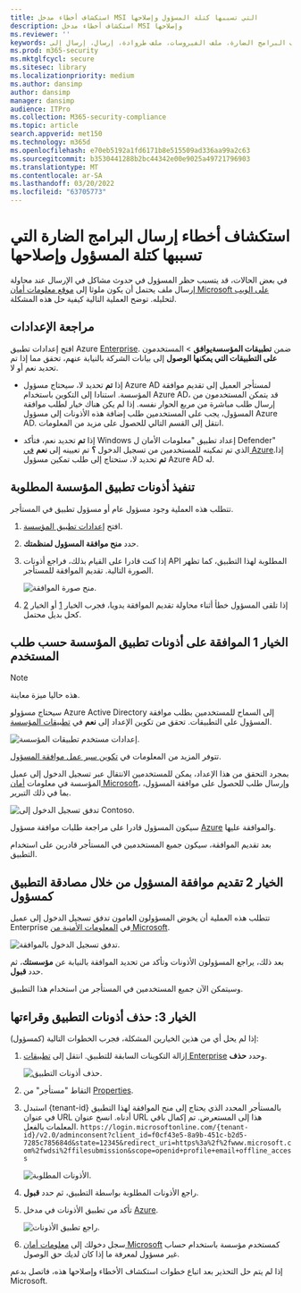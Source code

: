 ```yaml
---
title: استكشاف أخطاء مدخل MSI التي تسببها كتلة المسؤول وإصلاحها
description: استكشاف أخطاء مدخل MSI وإصلاحها
ms.reviewer: ''
keywords: الأمان، عينة تعليمات الإرسال، ملف البرامج الضارة، ملف الفيروسات، ملف طروادة، إرسال، إرسال إلى Microsoft، إرسال عينة، فيروس، طروادة، فيروس، فيروس متنقل، غير مكتشف، لا يكشف، بريد microsoft الإلكتروني، البرامج الضارة بالبريد الإلكتروني، أعتقد أنه برنامج ضار، أعتقد أنه فيروس، أين يمكنني إرسال فيروس، هل هذا فيروس، MSE، لا يكشف، لا توقيع، لا يوجد أي كشف، ملف مشتبه به،  MMPC، مركز الحماية من البرامج الضارة لـ Microsoft، باحثون، محللون، WDSI، معلومات أمان
ms.prod: m365-security
ms.mktglfcycl: secure
ms.sitesec: library
ms.localizationpriority: medium
ms.author: dansimp
author: dansimp
manager: dansimp
audience: ITPro
ms.collection: M365-security-compliance
ms.topic: article
search.appverid: met150
ms.technology: m365d
ms.openlocfilehash: e70eb5192a1fd6171b8e515509ad336aa99a2c63
ms.sourcegitcommit: b3530441288b2bc44342e00e9025a49721796903
ms.translationtype: MT
ms.contentlocale: ar-SA
ms.lasthandoff: 03/20/2022
ms.locfileid: "63705773"
---
```

# <a name="troubleshooting-malware-submission-errors-caused-by-administrator-block"></a>استكشاف أخطاء إرسال البرامج الضارة التي تسببها كتلة المسؤول وإصلاحها
في بعض الحالات، قد يتسبب حظر المسؤول في حدوث مشاكل في الإرسال عند محاولة إرسال ملف يحتمل أن يكون ملوثا إلى [موقع معلومات أمان Microsoft على الويب](https://www.microsoft.com/wdsi) لتحليله. توضح العملية التالية كيفية حل هذه المشكلة.

## <a name="review-your-settings"></a>مراجعة الإعدادات
افتح إعدادات تطبيق Azure [Enterprise](https://portal.azure.com/#blade/Microsoft_AAD_IAM/StartboardApplicationsMenuBlade/UserSettings/menuId/). ضمن **تطبيقات المؤسسةيوافق** >   المستخدمون **على التطبيقات التي يمكنها الوصول** إلى بيانات الشركة بالنيابة عنهم، تحقق مما إذا تم تحديد نعم أو لا.

- إذا **تم** تحديد لا، سيحتاج مسؤول Azure AD لمستأجر العميل إلى تقديم موافقة المؤسسة. استنادا إلى التكوين باستخدام Azure AD، قد يتمكن المستخدمون من إرسال طلب مباشرة من مربع الحوار نفسه. إذا لم يكن هناك خيار لطلب موافقة المسؤول، يجب على المستخدمين طلب إضافة هذه الأذونات إلى مسؤول Azure AD. انتقل إلى القسم التالي للحصول على مزيد من المعلومات.

- إذا **تم** تحديد نعم، فتأكد Windows إعداد تطبيق "معلومات الأمان ل Defender" الذي تم تمكينه للمستخدمين من تسجيل الدخول **؟** تم تعيينه إلى **نعم** [في Azure](https://portal.azure.com/#blade/Microsoft_AAD_IAM/ManagedAppMenuBlade/Properties/appId/f0cf43e5-8a9b-451c-b2d5-7285c785684d/objectId/4a918a14-4069-4108-9b7d-76486212d75d).إذا **تم** تحديد لا، ستحتاج إلى طلب تمكين مسؤول Azure AD له. 
  
## <a name="implement-required-enterprise-application-permissions"></a>تنفيذ أذونات تطبيق المؤسسة المطلوبة 
تتطلب هذه العملية وجود مسؤول عام أو مسؤول تطبيق في المستأجر.
 1. افتح [إعدادات تطبيق المؤسسة](https://portal.azure.com/#blade/Microsoft_AAD_IAM/ManagedAppMenuBlade/Permissions/appId/f0cf43e5-8a9b-451c-b2d5-7285c785684d/objectId/4a918a14-4069-4108-9b7d-76486212d75d). 
 2. حدد **منح موافقة المسؤول لمنظمتك**.
 3. إذا كنت قادرا على القيام بذلك، فراجع أذونات API المطلوبة لهذا التطبيق، كما تظهر الصورة التالية. تقديم الموافقة للمستأجر.

    ![منح صورة الموافقة.](../../media/security-intelligence-images/msi-grant-admin-consent.jpg)

  4. إذا تلقى المسؤول خطأ أثناء محاولة تقديم الموافقة يدويا، فجرب الخيار [1](#option-1-approve-enterprise-application-permissions-by-user-request) أو الخيار [2](#option-2-provide-admin-consent-by-authenticating-the-application-as-an-admin) كحل بديل محتمل.
  
## <a name="option-1-approve-enterprise-application-permissions-by-user-request"></a>الخيار 1 الموافقة على أذونات تطبيق المؤسسة حسب طلب المستخدم
> [!Note]
> هذه حاليا ميزة معاينة.

سيحتاج مسؤولو Azure Active Directory إلى السماح للمستخدمين بطلب موافقة المسؤول على التطبيقات. تحقق من تكوين الإعداد إلى **نعم** في [تطبيقات المؤسسة](https://portal.azure.com/#blade/Microsoft_AAD_IAM/StartboardApplicationsMenuBlade/UserSettings/menuId/).

![إعدادات مستخدم تطبيقات المؤسسة.](../../media/security-intelligence-images/msi-enterprise-app-user-setting.jpg)

تتوفر المزيد من المعلومات في [تكوين سير عمل موافقة المسؤول](/azure/active-directory/manage-apps/configure-admin-consent-workflow).

بمجرد التحقق من هذا الإعداد، يمكن للمستخدمين الانتقال عبر تسجيل الدخول إلى عميل المؤسسة في معلومات [أمان Microsoft](https://www.microsoft.com/wdsi/filesubmission)، وإرسال طلب للحصول على موافقة المسؤول، بما في ذلك التبرير.

![تدفق تسجيل الدخول إلى Contoso.](../../media/security-intelligence-images/msi-contoso-approval-required.png)

سيكون المسؤول قادرا على مراجعة طلبات موافقة مسؤول [Azure](https://portal.azure.com/#blade/Microsoft_AAD_IAM/StartboardApplicationsMenuBlade/AccessRequests/menuId/) والموافقة عليها.

بعد تقديم الموافقة، سيكون جميع المستخدمين في المستأجر قادرين على استخدام التطبيق.
  
## <a name="option-2-provide-admin-consent-by-authenticating-the-application-as-an-admin"></a>الخيار 2 تقديم موافقة المسؤول من خلال مصادقة التطبيق كمسؤول 
تتطلب هذه العملية أن يخوض المسؤولون العامون تدفق تسجيل الدخول إلى عميل Enterprise في [المعلومات الأمنية من Microsoft](https://www.microsoft.com/wdsi/filesubmission).

![تدفق تسجيل الدخول بالموافقة.](../../media/security-intelligence-images/msi-microsoft-permission-required.jpg)

بعد ذلك، يراجع المسؤولون الأذونات وتأكد من تحديد الموافقة بالنيابة عن **مؤسستك**، ثم حدد **قبول**.

وسيتمكن الآن جميع المستخدمين في المستأجر من استخدام هذا التطبيق.

## <a name="option-3-delete-and-readd-app-permissions"></a>الخيار 3: حذف أذونات التطبيق وقراءتها
إذا لم يحل أي من هذين الخيارين المشكلة، فجرب الخطوات التالية (كمسؤول):

1. إزالة التكوينات السابقة للتطبيق. انتقل إلى [تطبيقات Enterprise](https://portal.azure.com/#blade/Microsoft_AAD_IAM/ManagedAppMenuBlade/Properties/appId/f0cf43e5-8a9b-451c-b2d5-7285c785684d/objectId/982e94b2-fea9-4d1f-9fca-318cda92f90b) وحدد **حذف**.

   ![حذف أذونات التطبيق.](../../media/security-intelligence-images/msi-properties.png)

2. التقاط "مستأجر" من [Properties](https://portal.azure.com/#blade/Microsoft_AAD_IAM/ActiveDirectoryMenuBlade/Properties).

3. استبدل {tenant-id} بالمستأجر المحدد الذي يحتاج إلى منح الموافقة لهذا التطبيق في عنوان URL أدناه. انسخ عنوان URL هذا إلى المستعرض. تم إكمال باقي المعلمات بالفعل. 
``https://login.microsoftonline.com/{tenant-id}/v2.0/adminconsent?client_id=f0cf43e5-8a9b-451c-b2d5-7285c785684d&state=12345&redirect_uri=https%3a%2f%2fwww.microsoft.com%2fwdsi%2ffilesubmission&scope=openid+profile+email+offline_access``

   ![الأذونات المطلوبة.](../../media/security-intelligence-images/msi-microsoft-permission-requested-your-organization.png)

4. راجع الأذونات المطلوبة بواسطة التطبيق، ثم حدد **قبول**. 

5. تأكد من تطبيق الأذونات في مدخل [Azure](https://portal.azure.com/#blade/Microsoft_AAD_IAM/ManagedAppMenuBlade/Permissions/appId/f0cf43e5-8a9b-451c-b2d5-7285c785684d/objectId/ce60a464-5fca-4819-8423-bcb46796b051).

   ![راجع تطبيق الأذونات.](../../media/security-intelligence-images/msi-permissions.jpg)
   
6. سجل دخولك إلى [معلومات أمان Microsoft](https://www.microsoft.com/wdsi/filesubmission) كمستخدم مؤسسة باستخدام حساب غير مسؤول لمعرفة ما إذا كان لديك حق الوصول.

 إذا لم يتم حل التحذير بعد اتباع خطوات استكشاف الأخطاء وإصلاحها هذه، فاتصل بدعم Microsoft.